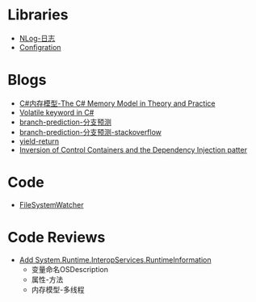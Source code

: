

Libraries
=========================
* [NLog-日志](https://github.com/NLog/NLog)
* [Configration](https://github.com/aspnet/Configuration)






























Blogs
=========================
* [C#内存模型-The C# Memory Model in Theory and Practice](https://msdn.microsoft.com/en-us/magazine/jj863136.aspx)
* [Volatile keyword in C#](http://igoro.com/archive/volatile-keyword-in-c-memory-model-explained/)
* [branch-prediction-分支预测](http://igoro.com/archive/fast-and-slow-if-statements-branch-prediction-in-modern-processors/)
* [branch-prediction-分支预测-stackoverflow](http://stackoverflow.com/questions/11227809/why-is-it-faster-to-process-a-sorted-array-than-an-unsorted-array)
* [yield-return](https://www.kenneth-truyers.net/2016/05/12/yield-return-in-c/)
* [Inversion of Control Containers and the Dependency Injection patter](https://martinfowler.com/articles/injection.html)






















Code
==========================
* [FileSystemWatcher](https://referencesource.microsoft.com/#System/services/io/system/io/FileSystemWatcher.cs)












Code Reviews
=========================
* [Add System.Runtime.InteropServices.RuntimeInformation](https://github.com/dotnet/corefx/pull/4334)
    * 变量命名OSDescription
    * 属性-方法
    * 内存模型-多线程






























